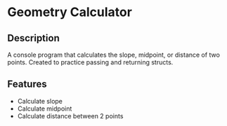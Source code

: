 # Geometry Calculator
## Description
A console program that calculates the slope, midpoint, or distance of two points. Created to practice passing and returning structs. 
## Features
- Calculate slope
- Calculate midpoint
- Calculate distance between 2 points

